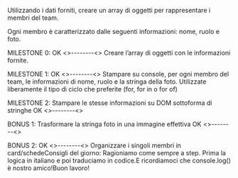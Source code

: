 Utilizzando i dati forniti, creare un array di oggetti per rappresentare i membri del team.

Ogni membro è caratterizzato dalle seguenti informazioni: nome, ruolo e foto.

MILESTONE 0: OK <>--------<>
Creare l’array di oggetti con le informazioni fornite.

MILESTONE 1:  OK <>--------<>
Stampare su console, per ogni membro del team, le informazioni di nome, ruolo e la stringa della foto.
Utilizzate liberamente il tipo di ciclo che preferite (for, for in o for of)

MILESTONE 2:
Stampare le stesse informazioni su DOM sottoforma di stringhe OK <>--------<>

BONUS 1:
Trasformare la stringa foto in una immagine effettiva OK <>--------<>

BONUS 2: OK <>--------<>
Organizzare i singoli membri in card/schedeConsigli del giorno:
Ragioniamo come sempre a step.
Prima la logica in italiano e poi traduciamo in codice.E ricordiamoci che console.log() è nostro amico!Buon lavoro!